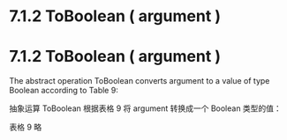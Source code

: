 # 7.1.2 ToBoolean ( argument )

# 7.1.2 ToBoolean ( argument )

The abstract operation ToBoolean converts argument to a value of type Boolean according to Table 9:

抽象运算 ToBoolean 根据表格 9 将 argument 转换成一个 Boolean 类型的值：

表格 9 略
